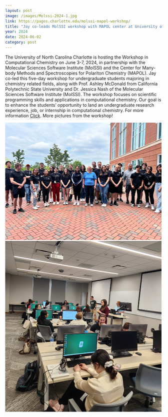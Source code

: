 ```yaml
---
layout: post
image: /images/Molssi-2024-1.jpg
link: https://pages.charlotte.edu/molssi-mapol-workshop/
title: "Jay co-leads MolSSI workshop with MAPOL center at University of North Carolina at Charlotte"
year: 2024
date: 2024-06-02
category: post
---
```

<p>
 The University of North Carolina Charlotte is hosting the Workshop in Computational Chemistry on June 3-7, 2024, in partnership with the Molecular Sciences Software Institute (MolSSI) and the Center for Many-body Methods and Spectroscopies for Polariton Chemistry (MAPOL). Jay co-led this five-day workshop for undergraduate students majoring in chemistry related fields, along with Prof. Ashley McDonald from California Polytechnic State University and Dr. Jessica Nash of the Molecular Sciences Software Institute (MolSSI). The workshop focuses on scientific programming skills and applications in computational chemistry. Our goal is to enhance the students’ opportunity to land an undergraduate research experience, job, or internship in computational chemistry. For more information <a href="https://pages.charlotte.edu/molssi-mapol-workshop/">Click</a>. More pictures from the workshop! 
</p>

<img src="/images/Molssi-24-2.jpg" class="left" width = "500">
<img src="/images/Molssi24.jpg" class="right" width = "500">
